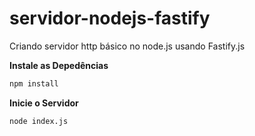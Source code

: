 # servidor-nodejs-fastify

Criando servidor http básico no node.js usando Fastify.js

**Instale as Depedências**

```bash
npm install
```

**Inicie o Servidor**

```bash
node index.js
```
